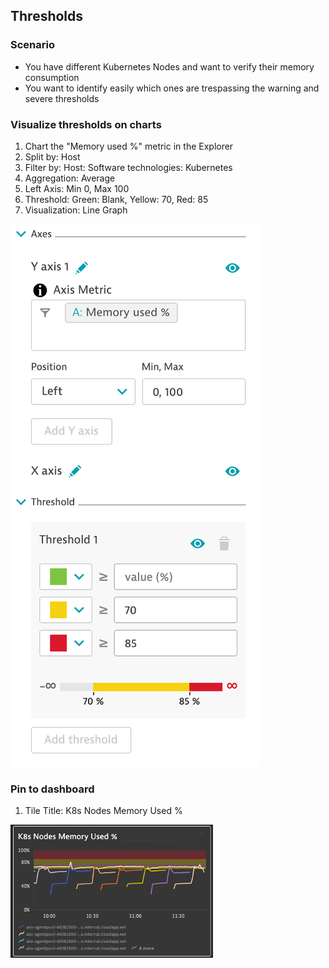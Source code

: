 ## Thresholds


### Scenario
- You have different Kubernetes Nodes and want to verify their memory consumption
- You want to identify easily which ones are trespassing the warning and severe thresholds

### Visualize thresholds on charts
1. Chart the "Memory used %" metric in the Explorer
2. Split by: Host
3. Filter by: Host: Software technologies: Kubernetes
4. Aggregation: Average
5. Left Axis: Min 0, Max 100
6. Threshold: Green: Blank, Yellow: 70, Red: 85
7. Visualization: Line Graph

![thresholdsaxis](../../../assets/images/thresholdsaxis.png)

### Pin to dashboard
1. Tile Title: K8s Nodes Memory Used %

![k8snodemem](../../../assets/images/k8snodemem.png)
